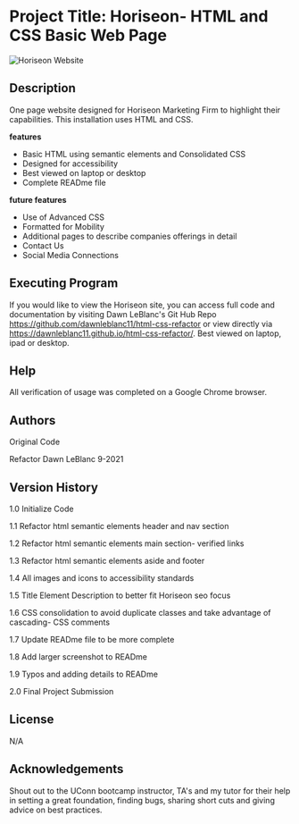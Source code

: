 # Project Title: Horiseon- HTML and CSS Basic Web Page
![Horiseon Website](assets/images/Horiseon-seo.png)
## Description
One page website designed for Horiseon Marketing Firm to highlight their capabilities.  This installation uses HTML and CSS.

**features**
 * Basic HTML using semantic elements and Consolidated CSS
 * Designed for accessibility
 * Best viewed on laptop or desktop
 * Complete READme file

**future features**
 * Use of Advanced CSS
 * Formatted for Mobility
 * Additional pages to describe companies offerings in detail
 * Contact Us
 * Social Media Connections

## Executing Program
If you would like to view the Horiseon site, you can access full code and documentation by visiting Dawn LeBlanc's Git Hub Repo https://github.com/dawnleblanc11/html-css-refactor or view directly via https://dawnleblanc11.github.io/html-css-refactor/. Best viewed on laptop, ipad or desktop.

## Help
All verification of usage was completed on a Google Chrome browser.

## Authors
Original Code 

Refactor Dawn LeBlanc 9-2021

## Version History
1.0 Initialize Code

1.1 Refactor html semantic elements header and nav section

1.2 Refactor html semantic elements main section- verified links

1.3 Refactor html semantic elements aside and footer

1.4 All images and icons to accessibility standards

1.5 Title Element Description to better fit Horiseon seo focus

1.6 CSS consolidation to avoid duplicate classes and take advantage of cascading- CSS comments

1.7 Update READme file to be more complete

1.8 Add larger screenshot to READme

1.9 Typos and adding details to READme

2.0 Final Project Submission
## License
N/A
## Acknowledgements
Shout out to the UConn bootcamp instructor, TA's and my tutor for their help in setting a great foundation, finding bugs, sharing short cuts and giving advice on best practices.